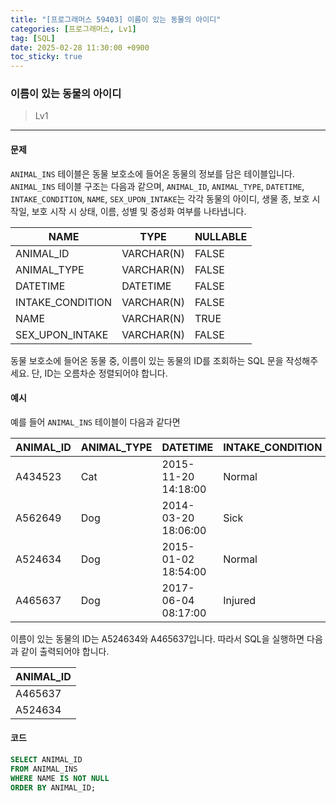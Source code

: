 ```yaml
---
title: "[프로그래머스 59403] 이름이 있는 동물의 아이디"
categories: [프로그래머스, Lv1]
tag: [SQL]
date: 2025-02-28 11:30:00 +0900
toc_sticky: true
---
```

### 이름이 있는 동물의 아이디
> Lv1

***

#### 문제
`ANIMAL_INS` 테이블은 동물 보호소에 들어온 동물의 정보를 담은 테이블입니다. `ANIMAL_INS` 테이블 구조는 다음과 같으며, `ANIMAL_ID`, `ANIMAL_TYPE`, `DATETIME`, `INTAKE_CONDITION`, `NAME`, `SEX_UPON_INTAKE`는 각각 동물의 아이디, 생물 종, 보호 시작일, 보호 시작 시 상태, 이름, 성별 및 중성화 여부를 나타냅니다.

| NAME                | TYPE      | NULLABLE |
|---------------------|-----------|----------|
| ANIMAL_ID           | VARCHAR(N) | FALSE    |
| ANIMAL_TYPE         | VARCHAR(N) | FALSE    |
| DATETIME            | DATETIME   | FALSE    |
| INTAKE_CONDITION    | VARCHAR(N) | FALSE    |
| NAME                | VARCHAR(N) | TRUE     |
| SEX_UPON_INTAKE     | VARCHAR(N) | FALSE    |


동물 보호소에 들어온 동물 중, 이름이 있는 동물의 ID를 조회하는 SQL 문을 작성해주세요. 단, ID는 오름차순 정렬되어야 합니다.

#### 예시
예를 들어 `ANIMAL_INS` 테이블이 다음과 같다면

| ANIMAL_ID | ANIMAL_TYPE | DATETIME             | INTAKE_CONDITION | NAME        | SEX_UPON_INTAKE |
|-----------|-------------|----------------------|------------------|-------------|-----------------|
| A434523   | Cat         | 2015-11-20 14:18:00  | Normal           | NULL        | Spayed Female   |
| A562649   | Dog         | 2014-03-20 18:06:00  | Sick             | NULL        | Spayed Female   |
| A524634   | Dog         | 2015-01-02 18:54:00  | Normal           | *Belle      | Intact Female   |
| A465637   | Dog         | 2017-06-04 08:17:00  | Injured          | *Commander  | Neutered Male   |

이름이 있는 동물의 ID는 A524634와 A465637입니다. 따라서 SQL을 실행하면 다음과 같이 출력되어야 합니다.

| ANIMAL_ID |
|-----------|
| A465637   |
| A524634   |

#### 코드
```sql
SELECT ANIMAL_ID
FROM ANIMAL_INS
WHERE NAME IS NOT NULL
ORDER BY ANIMAL_ID;
```
